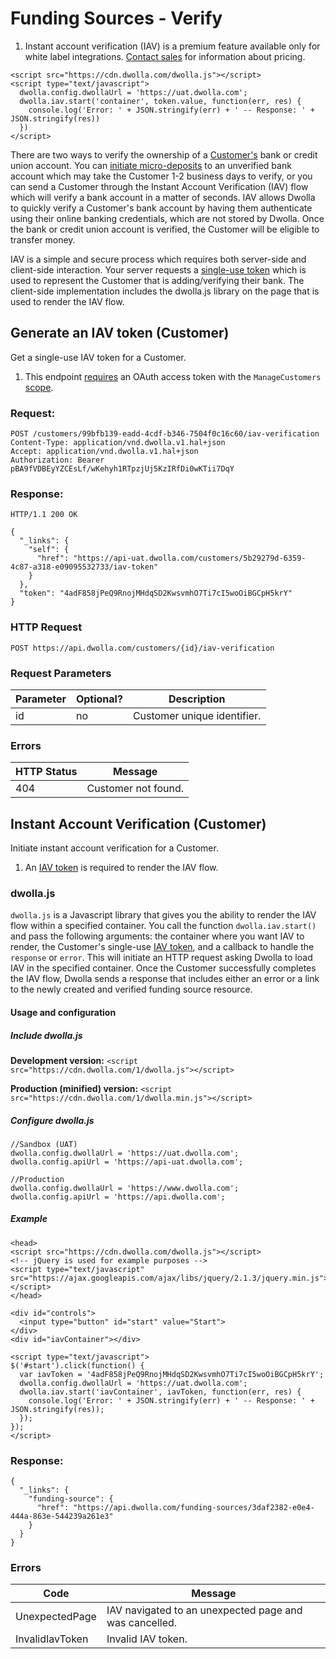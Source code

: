 # Funding Sources - Verify

<ol class="alerts">
    <li class="alert icon-alert-info">Instant account verification (IAV) is a premium feature available only for white label integrations. <a href="https://www.dwolla.com/contact?b=apidocs">Contact sales</a> for information about pricing.</li>
</ol>

```noselect
<script src="https://cdn.dwolla.com/dwolla.js"></script>
<script type="text/javascript">
  dwolla.config.dwollaUrl = 'https://uat.dwolla.com';
  dwolla.iav.start('container', token.value, function(err, res) {
    console.log('Error: ' + JSON.stringify(err) + ' -- Response: ' + JSON.stringify(res))
  })
</script>
```

There are two ways to verify the ownership of a [Customer's](#customers) bank or credit union account. You can [initiate micro-deposits](#initiate-or-verify-micro-deposits) to an unverified bank account which may take the Customer 1-2 business days to verify, or you can send a Customer through the Instant Account Verification (IAV) flow which will verify a bank account in a matter of seconds. IAV allows Dwolla to quickly verify a Customer's bank account by having them authenticate using their online banking credentials, which are not stored by Dwolla. Once the bank or credit union account is verified, the Customer will be eligible to transfer money.

IAV is a simple and secure process which requires both server-side and client-side interaction. Your server requests a [single-use token](#generate-an-iav-token) which is used to represent the Customer that is adding/verifying their bank. The client-side implementation includes the dwolla.js library on the page that is used to render the IAV flow.

## Generate an IAV token (Customer)

Get a single-use IAV token for a Customer.

<ol class="alerts">
    <li class="alert icon-alert-alert">This endpoint <a href="#authentication">requires</a> an OAuth access token with the <code>ManageCustomers</code> <a href="#oauth-scopes">scope</a>.</li>
</ol>

### Request:

```noselect
POST /customers/99bfb139-eadd-4cdf-b346-7504f0c16c60/iav-verification
Content-Type: application/vnd.dwolla.v1.hal+json
Accept: application/vnd.dwolla.v1.hal+json
Authorization: Bearer pBA9fVDBEyYZCEsLf/wKehyh1RTpzjUj5KzIRfDi0wKTii7DqY
```

### Response:

```noselect
HTTP/1.1 200 OK

{
  "_links": {
    "self": {
      "href": "https://api-uat.dwolla.com/customers/5b29279d-6359-4c87-a318-e09095532733/iav-token"
    }
  },
  "token": "4adF858jPeQ9RnojMHdqSD2KwsvmhO7Ti7cI5woOiBGCpH5krY"
}
```

### HTTP Request
`POST https://api.dwolla.com/customers/{id}/iav-verification`

### Request Parameters
Parameter | Optional? | Description
----------|------------|------------
id | no | Customer unique identifier.

### Errors
| HTTP Status | Message |
|--------------|-------------|
| 404 | Customer not found. |

## Instant Account Verification (Customer)

Initiate instant account verification for a Customer.

<ol class="alerts">
    <li class="alert icon-alert-alert">An <a href="#generate-an-iav-token-customer">IAV token</a> is required to render the IAV flow.</li>
</ol>

### dwolla.js
`dwolla.js` is a Javascript library that gives you the ability to render the IAV flow within a specified container. You call the function `dwolla.iav.start()` and pass the following arguments: the container where you want IAV to render, the Customer's single-use [IAV token](#generate-an-iav-token-customer), and a callback to handle the `response` or `error`. This will initiate an HTTP request asking Dwolla to load IAV in the specified container. Once the Customer successfully completes the IAV flow, Dwolla sends a response that includes either an error or a link to the newly created and verified funding source resource.

#### Usage and configuration

##### Include dwolla.js

**Development version:**
`<script src="https://cdn.dwolla.com/1/dwolla.js"></script>`

**Production (minified) version:** 
`<script src="https://cdn.dwolla.com/1/dwolla.min.js"></script>`

##### Configure dwolla.js

```noselect
//Sandbox (UAT)
dwolla.config.dwollaUrl = 'https://uat.dwolla.com';
dwolla.config.apiUrl = 'https://api-uat.dwolla.com';

//Production
dwolla.config.dwollaUrl = 'https://www.dwolla.com';
dwolla.config.apiUrl = 'https://api.dwolla.com';
```
##### Example

```noselect
<head>
<script src="https://cdn.dwolla.com/dwolla.js"></script>
<!-- jQuery is used for example purposes -->
<script type="text/javascript" src="https://ajax.googleapis.com/ajax/libs/jquery/2.1.3/jquery.min.js"></script>
</head>

<div id="controls">
  <input type="button" id="start" value="Start">
</div>
<div id="iavContainer"></div>

<script type="text/javascript">
$('#start').click(function() {
  var iavToken = '4adF858jPeQ9RnojMHdqSD2KwsvmhO7Ti7cI5woOiBGCpH5krY';
  dwolla.config.dwollaUrl = 'https://uat.dwolla.com';
  dwolla.iav.start('iavContainer', iavToken, function(err, res) {
    console.log('Error: ' + JSON.stringify(err) + ' -- Response: ' + JSON.stringify(res));
  });
});
</script>
```

### Response:

```noselect
{
  "_links": {
    "funding-source": {
      "href": "https://api.dwolla.com/funding-sources/3daf2382-e0e4-444a-863e-544239a261e3"
    }
  }
}
```

### Errors
| Code | Message |
|--------------|-------------|
| UnexpectedPage |IAV navigated to an unexpected page and was cancelled. |
| InvalidIavToken |Invalid IAV token. |